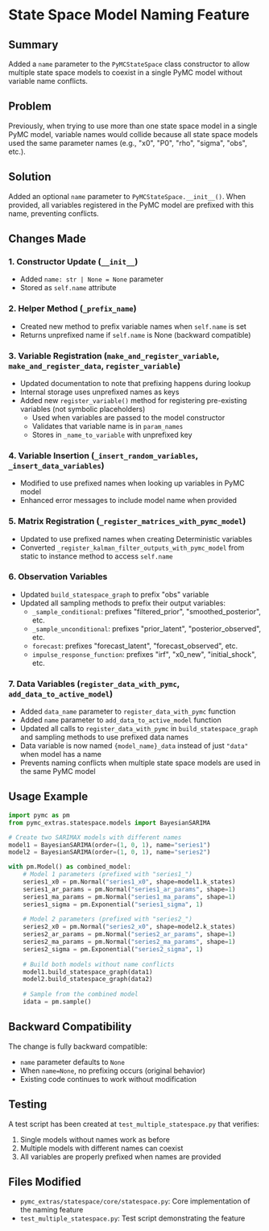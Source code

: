 # State Space Model Naming Feature

## Summary

Added a `name` parameter to the `PyMCStateSpace` class constructor to allow multiple state space models to coexist in a single PyMC model without variable name conflicts.

## Problem

Previously, when trying to use more than one state space model in a single PyMC model, variable names would collide because all state space models used the same parameter names (e.g., "x0", "P0", "rho", "sigma", "obs", etc.).

## Solution

Added an optional `name` parameter to `PyMCStateSpace.__init__()`. When provided, all variables registered in the PyMC model are prefixed with this name, preventing conflicts.

## Changes Made

### 1. **Constructor Update** (`__init__`)
   - Added `name: str | None = None` parameter
   - Stored as `self.name` attribute

### 2. **Helper Method** (`_prefix_name`)
   - Created new method to prefix variable names when `self.name` is set
   - Returns unprefixed name if `self.name` is None (backward compatible)

### 3. **Variable Registration** (`make_and_register_variable`, `make_and_register_data`, `register_variable`)
   - Updated documentation to note that prefixing happens during lookup
   - Internal storage uses unprefixed names as keys
   - Added new `register_variable()` method for registering pre-existing variables (not symbolic placeholders)
     - Used when variables are passed to the model constructor
     - Validates that variable name is in `param_names`
     - Stores in `_name_to_variable` with unprefixed key

### 4. **Variable Insertion** (`_insert_random_variables`, `_insert_data_variables`)
   - Modified to use prefixed names when looking up variables in PyMC model
   - Enhanced error messages to include model name when provided

### 5. **Matrix Registration** (`_register_matrices_with_pymc_model`)
   - Updated to use prefixed names when creating Deterministic variables
   - Converted `_register_kalman_filter_outputs_with_pymc_model` from static to instance method to access `self.name`

### 6. **Observation Variables**
   - Updated `build_statespace_graph` to prefix "obs" variable
   - Updated all sampling methods to prefix their output variables:
     - `_sample_conditional`: prefixes "filtered_prior", "smoothed_posterior", etc.
     - `_sample_unconditional`: prefixes "prior_latent", "posterior_observed", etc.
     - `forecast`: prefixes "forecast_latent", "forecast_observed", etc.
     - `impulse_response_function`: prefixes "irf", "x0_new", "initial_shock", etc.

### 7. **Data Variables** (`register_data_with_pymc`, `add_data_to_active_model`)
   - Added `data_name` parameter to `register_data_with_pymc` function
   - Added `name` parameter to `add_data_to_active_model` function  
   - Updated all calls to `register_data_with_pymc` in `build_statespace_graph` and sampling methods to use prefixed data names
   - Data variable is now named `{model_name}_data` instead of just `"data"` when model has a name
   - Prevents naming conflicts when multiple state space models are used in the same PyMC model

## Usage Example

```python
import pymc as pm
from pymc_extras.statespace.models import BayesianSARIMA

# Create two SARIMAX models with different names
model1 = BayesianSARIMA(order=(1, 0, 1), name="series1")
model2 = BayesianSARIMA(order=(1, 0, 1), name="series2")

with pm.Model() as combined_model:
    # Model 1 parameters (prefixed with "series1_")
    series1_x0 = pm.Normal("series1_x0", shape=model1.k_states)
    series1_ar_params = pm.Normal("series1_ar_params", shape=1)
    series1_ma_params = pm.Normal("series1_ma_params", shape=1)
    series1_sigma = pm.Exponential("series1_sigma", 1)
    
    # Model 2 parameters (prefixed with "series2_")
    series2_x0 = pm.Normal("series2_x0", shape=model2.k_states)
    series2_ar_params = pm.Normal("series2_ar_params", shape=1)
    series2_ma_params = pm.Normal("series2_ma_params", shape=1)
    series2_sigma = pm.Exponential("series2_sigma", 1)
    
    # Build both models without name conflicts
    model1.build_statespace_graph(data1)
    model2.build_statespace_graph(data2)
    
    # Sample from the combined model
    idata = pm.sample()
```

## Backward Compatibility

The change is fully backward compatible:
- `name` parameter defaults to `None`
- When `name=None`, no prefixing occurs (original behavior)
- Existing code continues to work without modification

## Testing

A test script has been created at `test_multiple_statespace.py` that verifies:
1. Single models without names work as before
2. Multiple models with different names can coexist
3. All variables are properly prefixed when names are provided

## Files Modified

- `pymc_extras/statespace/core/statespace.py`: Core implementation of the naming feature
- `test_multiple_statespace.py`: Test script demonstrating the feature
